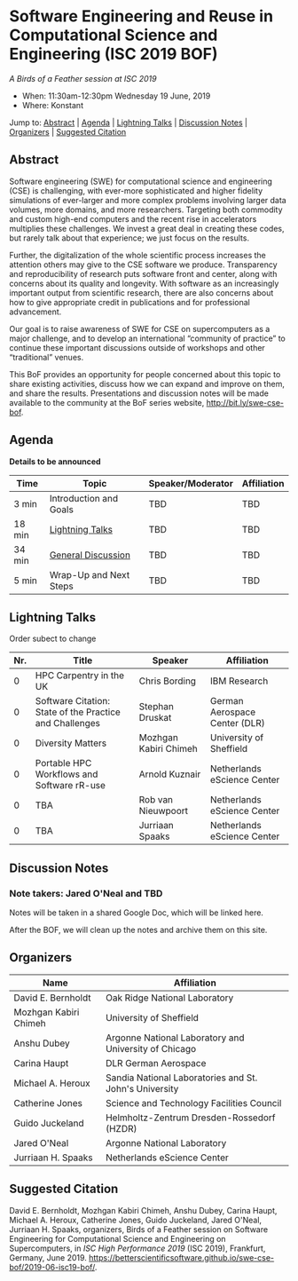 # Software Engineering and Reuse in Computational Science and Engineering (ISC 2019 BOF)

*A Birds of a Feather session at ISC 2019*
- When: 11:30am-12:30pm Wednesday 19 June, 2019
- Where: Konstant

Jump to: [Abstract](#abstract) \| [Agenda](#agenda) \| [Lightning Talks](#lightning-talks) \| [Discussion Notes](#discussion-notes) \| [Organizers](#organizers) \|  [Suggested Citation](#suggested-citation)

## Abstract

Software engineering (SWE) for computational science and engineering
(CSE) is challenging, with ever-more sophisticated and higher fidelity
simulations of ever-larger and more complex problems involving larger
data volumes, more domains, and more researchers. Targeting both
commodity and custom high-end computers and the recent rise in
accelerators multiplies these challenges. We invest a great deal in
creating these codes, but rarely talk about that experience; we just
focus on the results.

Further, the digitalization of the whole scientific process increases
the attention others may give to the CSE software we
produce. Transparency and reproducibility of research puts software
front and center, along with concerns about its quality and
longevity. With software as an increasingly important output from
scientific research, there are also concerns about how to give
appropriate credit in publications and for professional advancement.

Our goal is to raise awareness of SWE for CSE on supercomputers as a
major challenge, and to develop an international “community of
practice” to continue these important discussions outside of workshops
and other “traditional” venues.

This BoF provides an opportunity for people concerned about this topic
to share existing activities, discuss how we can expand and improve on
them, and share the results. Presentations and discussion notes will
be made available to the community at the BoF series website,
<http://bit.ly/swe-cse-bof>.

## Agenda

**Details to be announced**

Time | Topic | Speaker/Moderator | Affiliation
-----|-------|---------|------------
3 min | Introduction and Goals | TBD | TBD
18 min | [Lightning Talks](#lightning-talks) | TBD | TBD
34 min | [General Discussion](#discussion-notes) | TBD | TBD
5 min | Wrap-Up and Next Steps | TBD | TBD

## Lightning Talks

Order subect to change

Nr. | Title | Speaker | Affiliation
--|-------|-----------|------------
0 | HPC Carpentry in the UK | Chris Bording | IBM Research
0 | Software Citation: State of the Practice and Challenges | Stephan Druskat | German Aerospace Center (DLR)
0 | Diversity Matters | Mozhgan Kabiri Chimeh | University of Sheffield
0 | Portable HPC Workflows and Software rR-use | Arnold Kuznair | Netherlands eScience Center
0 | TBA | Rob van Nieuwpoort | Netherlands eScience Center
0 | TBA | Jurriaan Spaaks | Netherlands eScience Center

## Discussion Notes
### Note takers: Jared O'Neal and TBD

Notes will be taken in a shared Google Doc, which will be linked here.

After the BOF, we will clean up the notes and archive them on this site.

## Organizers

Name | Affiliation
-----|------------
David E. Bernholdt | Oak Ridge National Laboratory
Mozhgan Kabiri Chimeh | University of Sheffield
Anshu Dubey | Argonne National Laboratory and University of Chicago
Carina Haupt | DLR German Aerospace
Michael A. Heroux | Sandia National Laboratories and St. John's University
Catherine Jones | Science and Technology Facilities Council
Guido Juckeland | Helmholtz-Zentrum Dresden-Rossedorf (HZDR)
Jared O'Neal | Argonne National Laboratory
Jurriaan H. Spaaks | Netherlands eScience Center

## Suggested Citation

David E. Bernholdt, Mozhgan Kabiri Chimeh, Anshu Dubey, Carina Haupt,
Michael A. Heroux, Catherine Jones, Guido Juckeland, Jared O'Neal,
Jurriaan H. Spaaks, organizers, Birds of a Feather session on Software
Engineering for Computational Science and Engineering on
Supercomputers, in _ISC High Performance 2019_ (ISC 2019), Frankfurt,
Germany, June 2019.
<https://betterscientificsoftware.github.io/swe-cse-bof/2019-06-isc19-bof/>.
